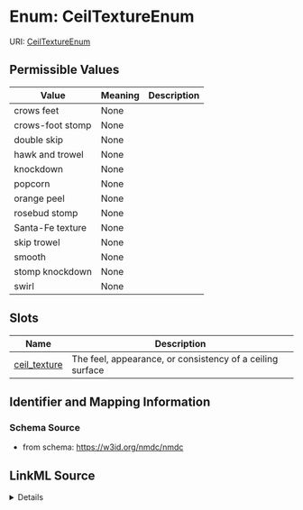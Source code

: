 # Enum: CeilTextureEnum



URI: [CeilTextureEnum](CeilTextureEnum.md)

## Permissible Values

| Value | Meaning | Description |
| --- | --- | --- |
| crows feet | None |  |
| crows-foot stomp | None |  |
| double skip | None |  |
| hawk and trowel | None |  |
| knockdown | None |  |
| popcorn | None |  |
| orange peel | None |  |
| rosebud stomp | None |  |
| Santa-Fe texture | None |  |
| skip trowel | None |  |
| smooth | None |  |
| stomp knockdown | None |  |
| swirl | None |  |




## Slots

| Name | Description |
| ---  | --- |
| [ceil_texture](ceil_texture.md) | The feel, appearance, or consistency of a ceiling surface |






## Identifier and Mapping Information







### Schema Source


* from schema: https://w3id.org/nmdc/nmdc




## LinkML Source

<details>
```yaml
name: ceil_texture_enum
from_schema: https://w3id.org/nmdc/nmdc
rank: 1000
permissible_values:
  crows feet:
    text: crows feet
  crows-foot stomp:
    text: crows-foot stomp
  double skip:
    text: double skip
  hawk and trowel:
    text: hawk and trowel
  knockdown:
    text: knockdown
  popcorn:
    text: popcorn
  orange peel:
    text: orange peel
  rosebud stomp:
    text: rosebud stomp
  Santa-Fe texture:
    text: Santa-Fe texture
  skip trowel:
    text: skip trowel
  smooth:
    text: smooth
  stomp knockdown:
    text: stomp knockdown
  swirl:
    text: swirl

```
</details>